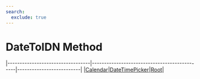 ```yaml
---
search:
  exclude: true
---
```


<h1 class="heading"><span class="name">DateToIDN Method</span></h1>

|----------------------------------|----------------------------------------------|--------------------------|
|[Calendar](../objects/calendar.md)|[DateTimePicker](../objects/datetimepicker.md)|[Root](../objects/root.md)|
